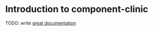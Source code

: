 # Introduction to component-clinic

TODO: write [great documentation](http://jacobian.org/writing/what-to-write/)
